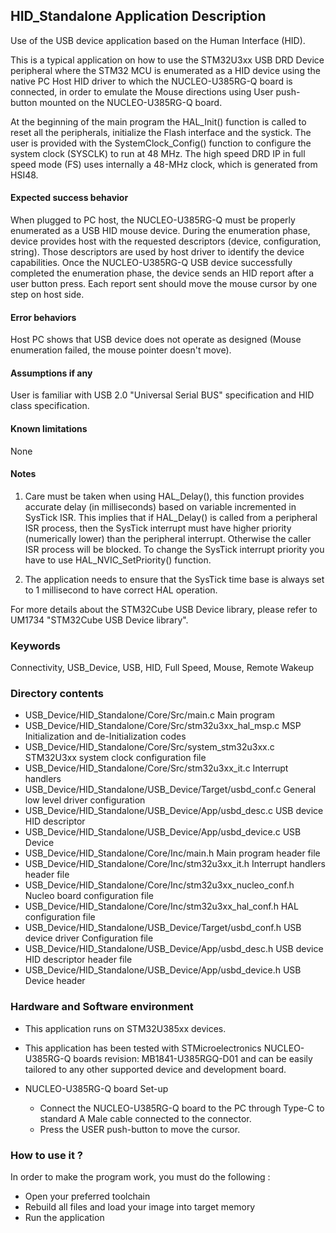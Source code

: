 ## HID_Standalone Application Description

Use of the USB device application based on the Human Interface (HID).

This is a typical application on how to use the STM32U3xx USB DRD Device peripheral where the STM32 MCU is
enumerated as a HID device using the native PC Host HID driver to which the NUCLEO-U385RG-Q
board is connected, in order to emulate the Mouse directions using User push-button mounted on the
NUCLEO-U385RG-Q board.

At the beginning of the main program the HAL_Init() function is called to reset all the peripherals,
initialize the Flash interface and the systick. The user is provided with the SystemClock_Config()
function to configure the system clock (SYSCLK) to run at 48 MHz.
The high speed DRD IP in full speed mode (FS) uses
internally a 48-MHz clock, which is generated from HSI48.

#### <b>Expected success behavior</b>

When plugged to PC host, the NUCLEO-U385RG-Q must be properly enumerated as a USB HID mouse device.
During the enumeration phase, device provides host with the requested descriptors (device, configuration, string).
Those descriptors are used by host driver to identify the device capabilities.
Once the NUCLEO-U385RG-Q USB device successfully completed the enumeration phase, the device sends an HID report after a user button press.
Each report sent should move the mouse cursor by one step on host side.

#### <b>Error behaviors</b>

Host PC shows that USB device does not operate as designed (Mouse enumeration failed, the mouse pointer doesn't move).

#### <b>Assumptions if any</b>

User is familiar with USB 2.0 "Universal Serial BUS" specification and HID class specification.

#### <b>Known limitations</b>

None

#### Notes
 1. Care must be taken when using HAL_Delay(), this function provides accurate delay (in milliseconds)
      based on variable incremented in SysTick ISR. This implies that if HAL_Delay() is called from
      a peripheral ISR process, then the SysTick interrupt must have higher priority (numerically lower)
      than the peripheral interrupt. Otherwise the caller ISR process will be blocked.
      To change the SysTick interrupt priority you have to use HAL_NVIC_SetPriority() function.

 2. The application needs to ensure that the SysTick time base is always set to 1 millisecond
      to have correct HAL operation.

For more details about the STM32Cube USB Device library, please refer to UM1734
"STM32Cube USB Device library".

### Keywords

Connectivity, USB_Device, USB, HID, Full Speed, Mouse, Remote Wakeup

### Directory contents

  - USB_Device/HID_Standalone/Core/Src/main.c                        Main program
  - USB_Device/HID_Standalone/Core/Src/stm32u3xx_hal_msp.c           MSP Initialization and de-Initialization codes
  - USB_Device/HID_Standalone/Core/Src/system_stm32u3xx.c            STM32U3xx system clock configuration file
  - USB_Device/HID_Standalone/Core/Src/stm32u3xx_it.c                Interrupt handlers
  - USB_Device/HID_Standalone/USB_Device/Target/usbd_conf.c          General low level driver configuration
  - USB_Device/HID_Standalone/USB_Device/App/usbd_desc.c             USB device HID descriptor
  - USB_Device/HID_Standalone/USB_Device/App/usbd_device.c           USB Device
  - USB_Device/HID_Standalone/Core/Inc/main.h                        Main program header file
  - USB_Device/HID_Standalone/Core/Inc/stm32u3xx_it.h                Interrupt handlers header file
  - USB_Device/HID_Standalone/Core/Inc/stm32u3xx_nucleo_conf.h       Nucleo board configuration file
  - USB_Device/HID_Standalone/Core/Inc/stm32u3xx_hal_conf.h          HAL configuration file
  - USB_Device/HID_Standalone/USB_Device/Target/usbd_conf.h          USB device driver Configuration file
  - USB_Device/HID_Standalone/USB_Device/App/usbd_desc.h             USB device HID descriptor header file
  - USB_Device/HID_Standalone/USB_Device/App/usbd_device.h           USB Device header

### Hardware and Software environment

  - This application runs on STM32U385xx devices.

  - This application has been tested with STMicroelectronics NUCLEO-U385RG-Q boards revision: MB1841-U385RGQ-D01
    and can be easily tailored to any other supported device and development board.

  - NUCLEO-U385RG-Q board Set-up
    - Connect the NUCLEO-U385RG-Q board to the PC through Type-C to standard A Male cable connected to the connector.
    - Press the USER push-button to move the cursor.

### How to use it ?

In order to make the program work, you must do the following :
 - Open your preferred toolchain
 - Rebuild all files and load your image into target memory
 - Run the application
